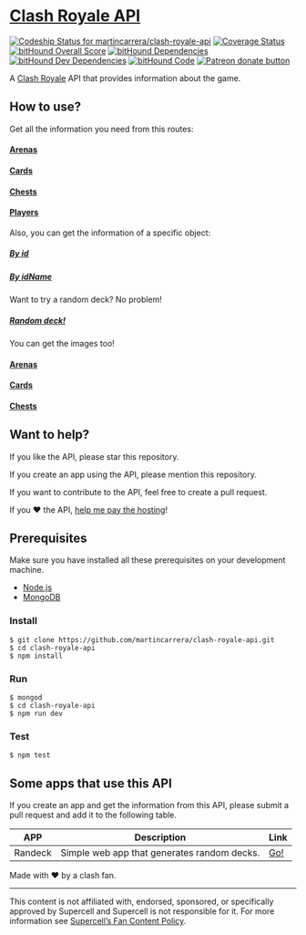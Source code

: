 # [Clash Royale API](http://www.clashapi.xyz/) 
[![Codeship Status for martincarrera/clash-royale-api](https://codeship.com/projects/4f412dd0-0006-0134-4d8c-1e95689fe79f/status?branch=master)](https://codeship.com/projects/153028) [![Coverage Status](https://coveralls.io/repos/github/martincarrera/clash-royale-api/badge.svg?branch=master)](https://coveralls.io/github/martincarrera/clash-royale-api?branch=master) [![bitHound Overall Score](https://www.bithound.io/github/martincarrera/clash-royale-api/badges/score.svg)](https://www.bithound.io/github/martincarrera/clash-royale-api) [![bitHound Dependencies](https://www.bithound.io/github/martincarrera/clash-royale-api/badges/dependencies.svg)](https://www.bithound.io/github/martincarrera/clash-royale-api/master/dependencies/npm) [![bitHound Dev Dependencies](https://www.bithound.io/github/martincarrera/clash-royale-api/badges/devDependencies.svg)](https://www.bithound.io/github/martincarrera/clash-royale-api/master/dependencies/npm) [![bitHound Code](https://www.bithound.io/github/martincarrera/clash-royale-api/badges/code.svg)](https://www.bithound.io/github/martincarrera/clash-royale-api)
<span class="badge-patreon"><a href="http://patreon.com/martincarrera" title="Donate to this project using Patreon"><img src="https://img.shields.io/badge/patreon-donate-yellow.svg" alt="Patreon donate button" /></a></span>

A [Clash Royale](http://supercell.com/en/games/clashroyale/) API that provides information about the game.

## How to use?

Get all the information you need from this routes:

#### [Arenas](http://www.clashapi.xyz/api/arenas)
#### [Cards](http://www.clashapi.xyz/api/cards)
#### [Chests](http://www.clashapi.xyz/api/chests)
#### [Players](http://www.clashapi.xyz/api/players)

Also, you can get the information of a specific object:

##### [By id](http://www.clashapi.xyz/api/cards/574de12cc7f71c0f00e4a73a)
##### [By idName](http://www.clashapi.xyz/api/cards/arrows)

Want to try a random deck? No problem!

##### [Random deck!](http://www.clashapi.xyz/api/random-deck)

You can get the images too!

#### [Arenas](http://www.clashapi.xyz/images/arenas/royal-arena.png)
#### [Cards](http://www.clashapi.xyz/images/cards/arrows.png)
#### [Chests](http://www.clashapi.xyz/images/chests/super-magical-chest.png)

## Want to help?

If you like the API, please star this repository.

If you create an app using the API, please mention this repository.

If you want to contribute to the API, feel free to create a pull request.

If you :heart: the API, [help me pay the hosting](http://patreon.com/martincarrera)! 

## Prerequisites
Make sure you have installed all these prerequisites on your development machine.
* [Node.js](https://nodejs.org/en/download/)
* [MongoDB](https://www.mongodb.org/)

### Install
```
$ git clone https://github.com/martincarrera/clash-royale-api.git
$ cd clash-royale-api
$ npm install
```

### Run
```
$ mongod
$ cd clash-royale-api
$ npm run dev
```

### Test
```
$ npm test
```

## Some apps that use this API

If you create an app and get the information from this API, please submit a pull request and add it to the following table.

| APP | Description | Link |
|---|---|---|
| Randeck | Simple web app that generates random decks. | [Go!](http://randeck.xyz) |

Made with :heart: by a clash fan.

----------
This content is not affiliated with, endorsed, sponsored, or specifically approved by Supercell and Supercell is not responsible for it. For more information see [Supercell’s Fan Content Policy](www.supercell.com/fan-content-policy).
